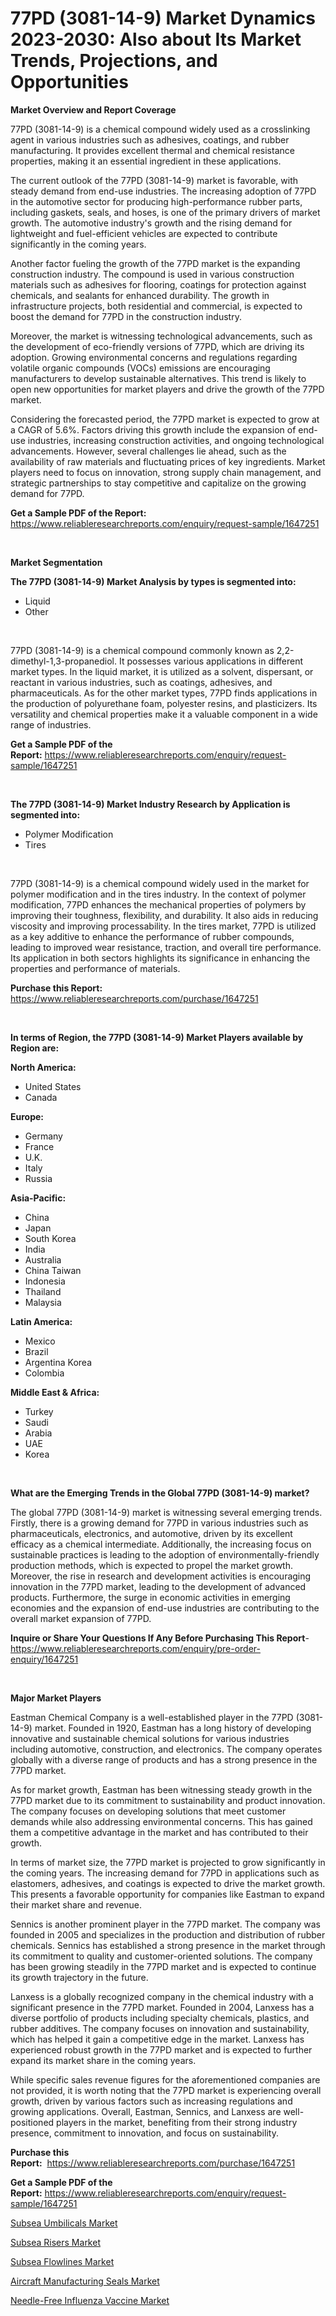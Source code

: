 <p><h1>77PD (3081-14-9) Market Dynamics 2023-2030: Also about Its Market Trends, Projections, and Opportunities</h1></p><p><strong>Market Overview and Report Coverage</strong></p>
<p><p>77PD (3081-14-9) is a chemical compound widely used as a crosslinking agent in various industries such as adhesives, coatings, and rubber manufacturing. It provides excellent thermal and chemical resistance properties, making it an essential ingredient in these applications.</p><p>The current outlook of the 77PD (3081-14-9) market is favorable, with steady demand from end-use industries. The increasing adoption of 77PD in the automotive sector for producing high-performance rubber parts, including gaskets, seals, and hoses, is one of the primary drivers of market growth. The automotive industry's growth and the rising demand for lightweight and fuel-efficient vehicles are expected to contribute significantly in the coming years.</p><p>Another factor fueling the growth of the 77PD market is the expanding construction industry. The compound is used in various construction materials such as adhesives for flooring, coatings for protection against chemicals, and sealants for enhanced durability. The growth in infrastructure projects, both residential and commercial, is expected to boost the demand for 77PD in the construction industry.</p><p>Moreover, the market is witnessing technological advancements, such as the development of eco-friendly versions of 77PD, which are driving its adoption. Growing environmental concerns and regulations regarding volatile organic compounds (VOCs) emissions are encouraging manufacturers to develop sustainable alternatives. This trend is likely to open new opportunities for market players and drive the growth of the 77PD market.</p><p>Considering the forecasted period, the 77PD market is expected to grow at a CAGR of 5.6%. Factors driving this growth include the expansion of end-use industries, increasing construction activities, and ongoing technological advancements. However, several challenges lie ahead, such as the availability of raw materials and fluctuating prices of key ingredients. Market players need to focus on innovation, strong supply chain management, and strategic partnerships to stay competitive and capitalize on the growing demand for 77PD.</p></p>
<p><strong>Get a Sample PDF of the Report:</strong> <a href="https://www.reliableresearchreports.com/enquiry/request-sample/1647251">https://www.reliableresearchreports.com/enquiry/request-sample/1647251</a></p>
<p>&nbsp;</p>
<p><strong>Market Segmentation</strong></p>
<p><strong>The 77PD (3081-14-9) Market Analysis by types is segmented into:</strong></p>
<p><ul><li>Liquid</li><li>Other</li></ul></p>
<p>&nbsp;</p>
<p><p>77PD (3081-14-9) is a chemical compound commonly known as 2,2-dimethyl-1,3-propanediol. It possesses various applications in different market types. In the liquid market, it is utilized as a solvent, dispersant, or reactant in various industries, such as coatings, adhesives, and pharmaceuticals. As for the other market types, 77PD finds applications in the production of polyurethane foam, polyester resins, and plasticizers. Its versatility and chemical properties make it a valuable component in a wide range of industries.</p></p>
<p><strong>Get a Sample PDF of the Report:</strong>&nbsp;<a href="https://www.reliableresearchreports.com/enquiry/request-sample/1647251">https://www.reliableresearchreports.com/enquiry/request-sample/1647251</a></p>
<p>&nbsp;</p>
<p><strong>The 77PD (3081-14-9) Market Industry Research by Application is segmented into:</strong></p>
<p><ul><li>Polymer Modification</li><li>Tires</li></ul></p>
<p>&nbsp;</p>
<p><p>77PD (3081-14-9) is a chemical compound widely used in the market for polymer modification and in the tires industry. In the context of polymer modification, 77PD enhances the mechanical properties of polymers by improving their toughness, flexibility, and durability. It also aids in reducing viscosity and improving processability. In the tires market, 77PD is utilized as a key additive to enhance the performance of rubber compounds, leading to improved wear resistance, traction, and overall tire performance. Its application in both sectors highlights its significance in enhancing the properties and performance of materials.</p></p>
<p><strong>Purchase this Report:</strong>&nbsp; <a href="https://www.reliableresearchreports.com/purchase/1647251">https://www.reliableresearchreports.com/purchase/1647251</a></p>
<p>&nbsp;</p>
<p><strong>In terms of Region, the 77PD (3081-14-9) Market Players available by Region are:</strong></p>
<p>
    <p> <strong> North America: </strong>
        <ul>
            <li>United States</li>
            <li>Canada</li>
        </ul>
        </p> 
    <p> <strong> Europe: </strong>
        <ul>
            <li>Germany</li>
            <li>France</li>
            <li>U.K.</li>
            <li>Italy</li>
            <li>Russia</li>
        </ul>
        </p> 
    <p> <strong> Asia-Pacific: </strong>
        <ul>
            <li>China</li>
            <li>Japan</li>
            <li>South Korea</li>
            <li>India</li>
            <li>Australia</li>
            <li>China Taiwan</li>
            <li>Indonesia</li>
            <li>Thailand</li>
            <li>Malaysia</li>
        </ul>
        </p> 
    <p> <strong> Latin America: </strong>
        <ul>
            <li>Mexico</li>
            <li>Brazil</li>
            <li>Argentina Korea</li>
            <li>Colombia</li>
        </ul>
        </p> 
    <p> <strong> Middle East & Africa: </strong>
        <ul>
            <li>Turkey</li>
            <li>Saudi</li>
            <li>Arabia</li>
            <li>UAE</li>
            <li>Korea</li>
        </ul>
    </p>
    </p>
<p>&nbsp;</p>
<p><strong>What are the Emerging Trends in the Global 77PD (3081-14-9) market?</strong></p>
<p><p>The global 77PD (3081-14-9) market is witnessing several emerging trends. Firstly, there is a growing demand for 77PD in various industries such as pharmaceuticals, electronics, and automotive, driven by its excellent efficacy as a chemical intermediate. Additionally, the increasing focus on sustainable practices is leading to the adoption of environmentally-friendly production methods, which is expected to propel the market growth. Moreover, the rise in research and development activities is encouraging innovation in the 77PD market, leading to the development of advanced products. Furthermore, the surge in economic activities in emerging economies and the expansion of end-use industries are contributing to the overall market expansion of 77PD.</p></p>
<p><strong>Inquire or Share Your Questions If Any Before Purchasing This Report</strong>- <a href="https://www.reliableresearchreports.com/enquiry/pre-order-enquiry/1647251">https://www.reliableresearchreports.com/enquiry/pre-order-enquiry/1647251</a></p>
<p>&nbsp;</p>
<p><strong>Major Market Players</strong></p>
<p><p>Eastman Chemical Company is a well-established player in the 77PD (3081-14-9) market. Founded in 1920, Eastman has a long history of developing innovative and sustainable chemical solutions for various industries including automotive, construction, and electronics. The company operates globally with a diverse range of products and has a strong presence in the 77PD market.</p><p>As for market growth, Eastman has been witnessing steady growth in the 77PD market due to its commitment to sustainability and product innovation. The company focuses on developing solutions that meet customer demands while also addressing environmental concerns. This has gained them a competitive advantage in the market and has contributed to their growth.</p><p>In terms of market size, the 77PD market is projected to grow significantly in the coming years. The increasing demand for 77PD in applications such as elastomers, adhesives, and coatings is expected to drive the market growth. This presents a favorable opportunity for companies like Eastman to expand their market share and revenue.</p><p>Sennics is another prominent player in the 77PD market. The company was founded in 2005 and specializes in the production and distribution of rubber chemicals. Sennics has established a strong presence in the market through its commitment to quality and customer-oriented solutions. The company has been growing steadily in the 77PD market and is expected to continue its growth trajectory in the future.</p><p>Lanxess is a globally recognized company in the chemical industry with a significant presence in the 77PD market. Founded in 2004, Lanxess has a diverse portfolio of products including specialty chemicals, plastics, and rubber additives. The company focuses on innovation and sustainability, which has helped it gain a competitive edge in the market. Lanxess has experienced robust growth in the 77PD market and is expected to further expand its market share in the coming years.</p><p>While specific sales revenue figures for the aforementioned companies are not provided, it is worth noting that the 77PD market is experiencing overall growth, driven by various factors such as increasing regulations and growing applications. Overall, Eastman, Sennics, and Lanxess are well-positioned players in the market, benefiting from their strong industry presence, commitment to innovation, and focus on sustainability.</p></p>
<p><strong>Purchase this Report:</strong>&nbsp;&nbsp;<a href="https://www.reliableresearchreports.com/purchase/1647251">https://www.reliableresearchreports.com/purchase/1647251</a></p>
<p></p>
<p><strong>Get a Sample PDF of the Report:</strong>&nbsp;<a href="https://www.reliableresearchreports.com/enquiry/request-sample/1647251">https://www.reliableresearchreports.com/enquiry/request-sample/1647251</a></p>
<p><p><a href="https://medium.com/@jacesipes1996/subsea-umbilicals-market-competitive-analysis-market-trends-and-forecast-to-2030-b1fd6aa92d57">Subsea Umbilicals Market</a></p><p><a href="https://medium.com/@ikeschumm/subsea-risers-market-analysis-and-sze-forecasted-for-period-from-2023-to-2030-3c1d92504f4b">Subsea Risers Market</a></p><p><a href="https://medium.com/@lylaberge1964/subsea-flowlines-market-exploring-market-share-market-trends-and-future-growth-474924d15346">Subsea Flowlines Market</a></p><p><a href="https://github.com/vimar16th/Market-Research-Report-List-1/blob/main/aircraft-manufacturing-seals-market.md">Aircraft Manufacturing Seals Market</a></p><p><a href="https://github.com/luckyshygirl/Market-Research-Report-List-1/blob/main/needle-free-influenza-vaccine-market.md">Needle-Free Influenza Vaccine Market</a></p></p>